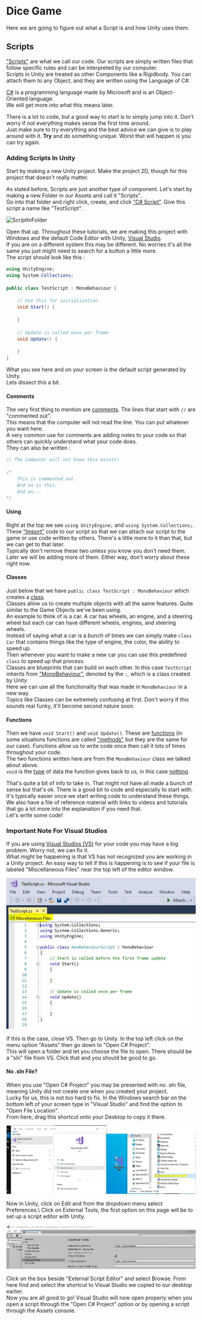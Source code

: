 # Dice Game

Here we are going to figure out what a Script is and how Unity uses them.

## Scripts

["Scripts"](https://docs.unity3d.com/Manual/ScriptingSection.html) are what we call our code. Our scripts are simply written files that follow specific rules and can be interpreted by our computer.\
Scripts in Unity are treated as other Components like a Rigidbody. You can attach them to any Object, and they are written using the Language of C#.

[C#](https://docs.microsoft.com/en-us/dotnet/csharp/) is a programming language made by Microsoft and is an Object-Oriented language.\
We will get more into what this means later.

There is a lot to code, but a good way to start is to simply jump into it. Don't worry if not everything makes sense the first time around.\
Just make sure to try everything and the best advice we can give is to play around with it. **Try** and do something unique. Worst that will happen is you can try again.

### Adding Scripts In Unity

Start by making a new Unity project. Make the project 2D, though for this project that doesn't really matter.

As stated before, Scripts are just another type of component. Let's start by making a new Folder in our Assets and call it "Scripts".\
Go into that folder and right click, create, and click ["C# Script"](https://docs.unity3d.com/Manual/CreatingAndUsingScripts.html). Give this script a name like "TestScript". 

![ScriptInFolder](Images/ScriptInFolder.JPG)

Open that up. Throughout these tutorials, we are making this project with Windows and the default Code Editor with Unity, [Visual Studio](https://visualstudio.microsoft.com/).\
If you are on a different system this may be different. No worries it's all the same you just might need to search for a button a little more.\
The script should look like this :

```csharp
using UnityEngine;
using System.Collections;

public class TestScript : MonoBehaviour {

	// Use this for initialization
	void Start() {
	
	}
	
	// Update is called once per frame
	void Update() {
	
	}
}
```

What you see here and on your screen is the default script generated by Unity.\
Lets dissect this a bit.

#### Comments

The very first thing to mention are [comments](https://www.c-sharpcorner.com/UploadFile/puranindia/comments-in-C-Sharp/). The lines that start with `//` are "commented out".\
This means that the computer will not read the line. You can put whatever you want here.\
A very common use for comments are adding notes to your code so that others can quickly understand what your code does.\
They can also be written :

```csharp
// The Computer will not know this exists!

/*
	This is commented out.
	And so is this.
	And on...
*/
```

#### Using

Right at the top we see `using UnityEngine;` and `using System.Collections;`. These ["Import"](https://docs.microsoft.com/en-us/dotnet/csharp/language-reference/keywords/using-directive) code to our script so that we can attach our script to the game or use code written by others. There's a little more to it than that, but we can get to that later.\
Typically don't remove these two unless you know you don't need them. Later we will be adding more of them. Either way, don't worry about these right now.

#### Classes

Just below that we have `public class TestScript : MonoBehaviour` which creates a [class](https://docs.microsoft.com/en-us/dotnet/csharp/tour-of-csharp/classes-and-objects).\
Classes allow us to create multiple objects with all the same features. Quite similar to the Game Objects we've been using.\
An example to think of is a car. A car has wheels, an engine, and a steering wheel but each car can have different wheels, engines, and steering wheels.\
Instead of saying what a car is a bunch of times we can simply make `class Car` that contains things like the type of engine, the color, the ability to speed up.\
Then whenever you want to make a new car you can use this predefined `class` to speed up that process.\
Classes are blueprints that can build on each other. In this case `TestScript` inherits from ["MonoBehaviour"](https://docs.unity3d.com/ScriptReference/MonoBehaviour.html), denoted by the `:`, which is a class created by Unity.\
Here we can use all the functionality that was made in `MonoBehaviour` in a new way.\
Topics like Classes can be extremely confusing at first. Don't worry if this sounds real funky, it'll become second nature soon.

#### Functions

Then we have `void Start()` and `void Update()`. These are [functions](https://docs.microsoft.com/en-us/dotnet/csharp/programming-guide/classes-and-structs/methods) (in some situations functions are called ["methods"](https://docs.microsoft.com/en-us/dotnet/csharp/programming-guide/classes-and-structs/methods) but they are the same for our case). Functions allow us to write code once then call it lots of times throughout your code.\
The two functions written here are from the `MonoBehaviour` class we talked about above.\
`void` is the [type](https://docs.microsoft.com/en-us/dotnet/csharp/programming-guide/types/) of data the function gives back to us, in this case [nothing](https://docs.microsoft.com/en-us/dotnet/csharp/language-reference/keywords/void).

That's quite a bit of info to take in. That might not have all made a bunch of sense but that's ok. There is a good bit to code and especially to start with. It's typically easier once we start writing code to understand these things.\
We also have a file of reference material with links to videos and tutorials that go a lot more into the explanation if you need that.\
Let's write some code!

### Important Note For Visual Studios

If you are using [Visual Studios (VS)](https://visualstudio.microsoft.com/) for your code you may have a big problem. Worry not, we can fix it.\
What might be happening is that VS has not recognized you are working in a Unity project. An easy way to tell if this is happening is to see if your file is labeled "Miscellaneous Files" near the top left of the editor window.

![MiscFiles](Images/MiscFiles.JPG)

If this is the case, close VS. Then go to Unity. In the top left click on the menu option "Assets" then go down to "Open C# Project".\
This will open a folder and let you choose the file to open. There should be a "sln" file from VS. Click that and you should be good to go.

#### No .sln File?

When you use "Open C# Project" you may be presented with no .sln file, meaning Unity did not create one when you created your project.\
Lucky for us, this is not too hard to fix. In the Windows search bar on the bottom left of your screen type in "Visual Studio" and find the option to "Open File Location".\
From here, drag this shortcut onto your Desktop to copy it there.

![VisualStudioLocation](Images/VisualStudioLocation.jpg)

Now in Unity, click on Edit and from the dropdown menu select Preferences.\ Click on External Tools, the first option on this page will be to set up a script editor with Unity.

![UnityPreferences](Images/UnityPreferences.JPG)

Click on the box beside "External Script Editor" and select Browse. From here find and select the shortcut to Visual Studio we copied to our desktop earlier.\
Now you are all good to go! Visual Studio will now open properly when you open a script through the "Open C# Project" option or by opening a script through the Assets console.

